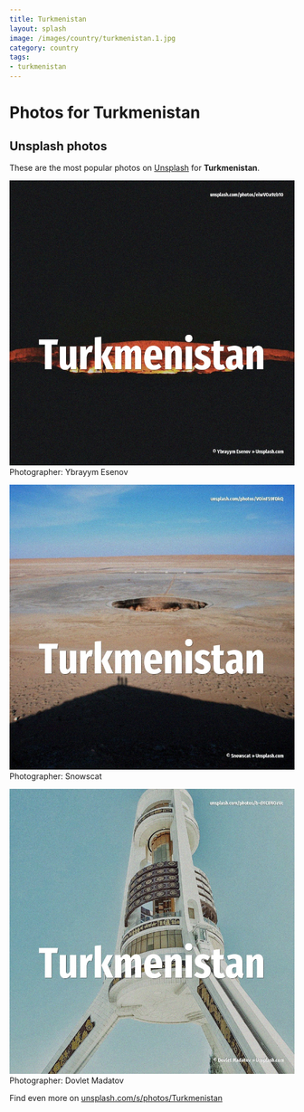 ```yaml
---
title: Turkmenistan
layout: splash
image: /images/country/turkmenistan.1.jpg
category: country
tags:
- turkmenistan
---
```

# Photos for Turkmenistan
 
## Unsplash photos
These are the most popular photos on [Unsplash](https://unsplash.com) for **Turkmenistan**.
 
![Turkmenistan](/images/country/turkmenistan.1.jpg)
Photographer:  Ybrayym Esenov
 
![Turkmenistan](/images/country/turkmenistan.2.jpg)
Photographer:  Snowscat
 
![Turkmenistan](/images/country/turkmenistan.3.jpg)
Photographer:  Dovlet Madatov
 
Find even more on [unsplash.com/s/photos/Turkmenistan](https://unsplash.com/s/photos/Turkmenistan)
 
